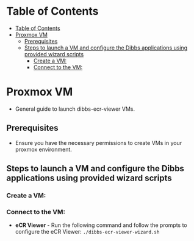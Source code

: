 # Table of Contents
- [Table of Contents](#table-of-contents)
- [Proxmox VM](#proxmox-vm)
  - [Prerequisites](#prerequisites)
  - [Steps to launch a VM and configure the Dibbs applications using provided wizard scripts](#steps-to-launch-a-vm-and-configure-the-dibbs-applications-using-provided-wizard-scripts)
    - [Create a VM:](#create-a-vm)
    - [Connect to the VM:](#connect-to-the-vm)

# Proxmox VM

- General guide to launch dibbs-ecr-viewer VMs.

## Prerequisites

- Ensure you have the necessary permissions to create VMs in your proxmox environment.

## Steps to launch a VM and configure the Dibbs applications using provided wizard scripts

### Create a VM:

### Connect to the VM:

  - **eCR Viewer** - Run the following command and follow the prompts to configure the eCR Viewer: `./dibbs-ecr-viewer-wizard.sh`
